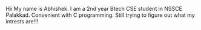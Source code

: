Hii My name is Abhishek.
I am a 2nd year Btech CSE student in NSSCE Palakkad.
Convenient with C programming.
Still trying to figure out what my intrests are!!!



